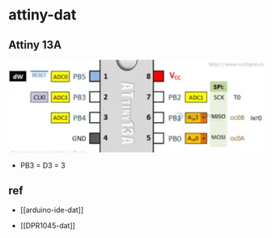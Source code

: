 
# attiny-dat 


## Attiny 13A 

![](2023-12-13-16-08-55.png)

- PB3 = D3 = 3

## ref

- [[arduino-ide-dat]]

- [[DPR1045-dat]]